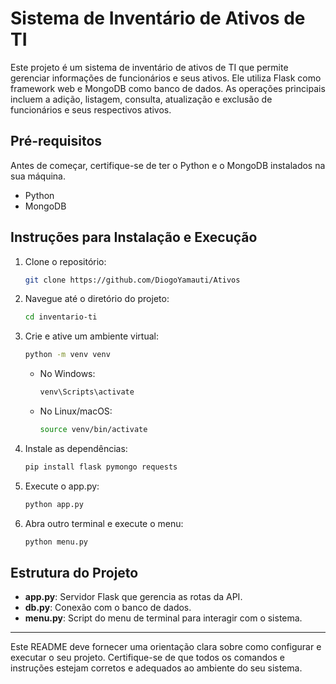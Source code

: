 # Sistema de Inventário de Ativos de TI

Este projeto é um sistema de inventário de ativos de TI que permite gerenciar informações de funcionários e seus ativos. Ele utiliza Flask como framework web e MongoDB como banco de dados. As operações principais incluem a adição, listagem, consulta, atualização e exclusão de funcionários e seus respectivos ativos.

## Pré-requisitos

Antes de começar, certifique-se de ter o Python e o MongoDB instalados na sua máquina.

- Python
- MongoDB

## Instruções para Instalação e Execução

1. Clone o repositório:
    ```sh
    git clone https://github.com/DiogoYamauti/Ativos
    ```

2. Navegue até o diretório do projeto:
    ```sh
    cd inventario-ti
    ```

3. Crie e ative um ambiente virtual:
    ```sh
    python -m venv venv
    ```

    - No Windows:
        ```sh
        venv\Scripts\activate
        ```

    - No Linux/macOS:
        ```sh
        source venv/bin/activate
        ```

4. Instale as dependências:
    ```sh
    pip install flask pymongo requests
    ```

5. Execute o app.py:
    ```sh
    python app.py
    ```

6. Abra outro terminal e execute o menu:
    ```sh
    python menu.py
    ```

## Estrutura do Projeto

- **app.py**: Servidor Flask que gerencia as rotas da API.
- **db.py**: Conexão com o banco de dados.
- **menu.py**: Script do menu de terminal para interagir com o sistema.

---

Este README deve fornecer uma orientação clara sobre como configurar e executar o seu projeto. Certifique-se de que todos os comandos e instruções estejam corretos e adequados ao ambiente do seu sistema.